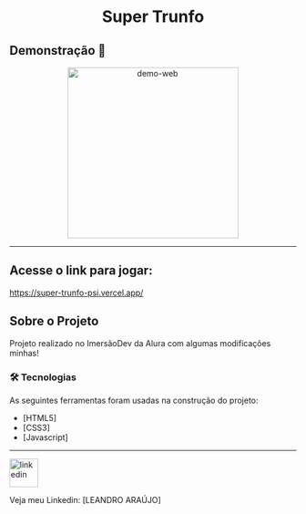 <h1 style="text-align: center; font-weight: bold;">Super Trunfo</h1>

## Demonstração 📸

<div align="center" >
  <img src="_imagens/super-trunfo3.gif" alt="demo-web" height="300">
</div>

---

## Acesse o link para jogar:

https://super-trunfo-psi.vercel.app/

## Sobre o Projeto

Projeto realizado no ImersãoDev da Alura com algumas modificações minhas!

### 🛠 Tecnologias

As seguintes ferramentas foram usadas na construção do projeto:

- [HTML5]
- [CSS3]
- [Javascript]
---

<img src="https://github.com/leandro-araujo-silva/Proffy-FullStack/raw/master/github/linkedin.png" alt="linkedin" height="50">
<br />

Veja meu Linkedin: [LEANDRO ARAÚJO]